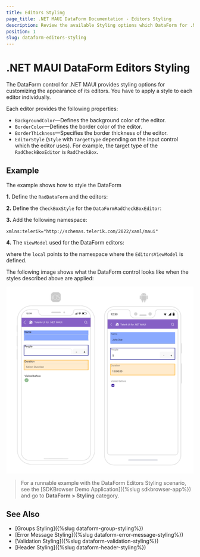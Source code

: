 ```yaml
---
title: Editors Styling
page_title: .NET MAUI DataForm Documentation - Editors Styling
description: Review the available Styling options which DataForm for .NET MAUI control provides for its editors.
position: 1
slug: dataform-editors-styling
---
```


# .NET MAUI DataForm Editors Styling

The DataForm control for .NET MAUI provides styling options for customizing the appearance of its editors. You have to apply a style to each editor individually.

Each editor provides the following properties:

* `BackgroundColor`&mdash;Defines the background color of the editor.
* `BorderColor`&mdash;Defines the border color of the editor.
* `BorderThickness`&mdash;Specifies the border thickness of the editor.
* `EditorStyle` (`Style` with `TargetType` depending on the input control which the editor uses). For example, the target type of the `RadCheckBoxEditor` is `RadCheckBox`.

## Example

The example shows how to style the DataForm 

**1.** Define the `RadDataForm` and the editors:

<snippet id='dataform-editors-styling' />

**2.** Define the `CheckBoxStyle` for the `DataFormRadCheckBoxEditor`:

<snippet id='dataform-editors-stlying-checkbox-style' />

**3.** Add the following namespace:

```XAML
xmlns:telerik="http://schemas.telerik.com/2022/xaml/maui"
```

**4.** The `ViewModel` used for the DataForm editors:

<snippet id='dataform-editors-model'/>

where the `local` points to the namespace where the `EditorsViewModel` is defined.

The following image shows what the DataForm control looks like when the styles described above are applied:

![.NET MAUI DataForm Editor Styling](../images/dataform-editor-styling.png)

> For a runnable example with the DataForm Editors Styling scenario, see the [SDKBrowser Demo Application]({%slug sdkbrowser-app%}) and go to **DataForm > Styling** category.

## See Also

- [Groups Styling]({%slug dataform-group-styling%})
- [Error Message Styling]({%slug dataform-error-message-styling%})
- [Validation Styling]({%slug dataform-validation-styling%})
- [Header Styling]({%slug dataform-header-styling%})